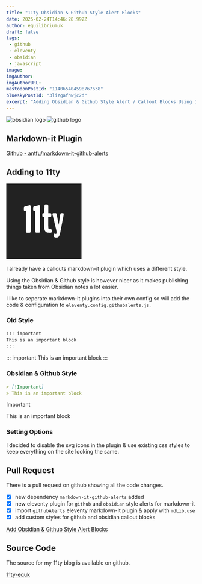```yaml
---
title: "11ty Obsidian & Github Style Alert Blocks"
date: 2025-02-24T14:46:28.992Z
author: equilibriumuk
draft: false
tags:
 - github
 - eleventy
 - obsidian
 - javascript
image:
imgAuthor:
imgAuthorURL:
mastodonPostId: "114065404598767638"
blueskyPostId: "3lizgafhwjc2d"
excerpt: "Adding Obsidian & Github Style Alert / Callout Blocks Using 11ty and markdown-it Plugins"
---
```


<p class="text-center"><img src="/media/logos/obsidian.svg" alt="obsidian logo" width="200px" class="inline"> <img src="/media/logos/github.svg" alt="github logo" width="200px" class="inline dark-logo"></p>

## Markdown-it Plugin

[Github - antfu/markdown-it-github-alerts](https://github.com/antfu/markdown-it-github-alerts)

## Adding to 11ty

![11ty logo](../_media/images/11ty-200.png)

I already have a callouts markdown-it plugin which uses a different style.

Using the Obsidian & Github style is however nicer as it makes publishing things taken from Obsidian notes a lot easier.

I like to seperate markdown-it plugins into their own config so will add the code & configuration to `eleventy.config.githubalerts.js`.

### Old Style

```md
::: important
This is an important block
:::
```

::: important
This is an important block
:::

### Obsidian & Github Style

```md
> [!Important]
> This is an important block
```

> [!Important]
> This is an important block

### Setting Options

I decided to disable the svg icons in the plugin & use existing css styles to keep everything on the site looking the same.

## Pull Request

There is a pull request on github showing all the code changes.

- [x] new dependency `markdown-it-github-alerts` added
- [x] new eleventy plugin for `github` and `obsidian` style alerts for markdown-it
- [x] import `githubAlerts` eleventy markdown-it plugin & apply with `mdLib.use`
- [x] add custom styles for github and obsidian callout blocks

[Add Obsidian & Github Style Alert Blocks](https://github.com/equk/11ty-equk/pull/20)

## Source Code

The source for my 11ty blog is available on github.

<a class="github" href="https://github.com/equk/11ty-equk" aria-label="View on GitHub" target="_blank" rel="noopener noreferrer"><i class="fa fa-github"></i> 11ty-equk</a>
